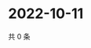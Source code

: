 # 2022-10-11

共 0 条

<!-- BEGIN WEIBO -->
<!-- 最后更新时间 Tue Oct 11 2022 21:54:50 GMT+0800 (China Standard Time) -->

<!-- END WEIBO -->
